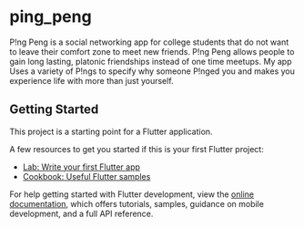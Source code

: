 # ping_peng

P!ng Peng is a social networking app for college students that do not want to leave their comfort zone to meet new friends. P!ng Peng allows people to gain long lasting, platonic friendships instead of one time meetups. My app Uses a variety of P!ngs to specify why someone P!nged you and makes you experience life with more than just yourself.

## Getting Started

This project is a starting point for a Flutter application.

A few resources to get you started if this is your first Flutter project:

- [Lab: Write your first Flutter app](https://docs.flutter.dev/get-started/codelab)
- [Cookbook: Useful Flutter samples](https://docs.flutter.dev/cookbook)

For help getting started with Flutter development, view the
[online documentation](https://docs.flutter.dev/), which offers tutorials,
samples, guidance on mobile development, and a full API reference.

